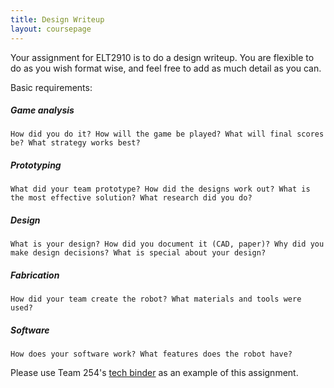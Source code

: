 ```yaml
---
title: Design Writeup
layout: coursepage
---
```


Your assignment for ELT2910 is to do a design writeup. You are flexible to do as you wish format wise, and feel free to add as much detail as you can.

Basic requirements:
##### Game analysis
    How did you do it? How will the game be played? What will final scores be? What strategy works best?

##### Prototyping
    What did your team prototype? How did the designs work out? What is the most effective solution? What research did you do?
    
##### Design
    What is your design? How did you document it (CAD, paper)? Why did you make design decisions? What is special about your design?

##### Fabrication
    How did your team create the robot? What materials and tools were used?
    
##### Software
    How does your software work? What features does the robot have?


Please use Team 254's [tech binder](http://media.team254.com/resources/Team_254_Tech_Binder_2014.pdf) as an example of this assignment.
